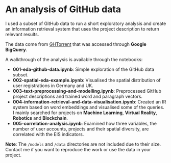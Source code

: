 # An analysis of GitHub data

I used a subset of GitHub data to run a short exploratory analysis and create an information retrieval system that uses the project description to return relevant results.

The data come from [GHTorrent](http://ghtorrent.org/) that was accessed through **Google BigQuery**.

A walkthrough of the analysis is available through the notebooks:

* **001-eda-github-data.ipynb**: Simple exploration of the GitHub data subset.
* **002-spatial-eda-example.ipynb**: Visualised the spatial distribution of user registrations in Germany and UK.
* **003-text-preprocessing-and-modelling.ipynb**: Preprocessed GitHub project descriptions and trained word and paragraph vectors.
* **004-information-retrieval-and-data-visualisation.ipynb**: Created an IR system based on word embeddings and visualised some of the queries. I mainly searched for projects on **Machine Learning**, **Virtual Reality**, **Robotics** and **Blockchain**.
* **005-correlation-analysis.ipynb**: Examined how three variables, the number of user accounts, projects and their spatial diversity, are correlated with the EIS indicators.

**Note**: The `/models` and `/data` directories are not included due to their size. Contact me if you want to reproduce the work or use the data in your project.